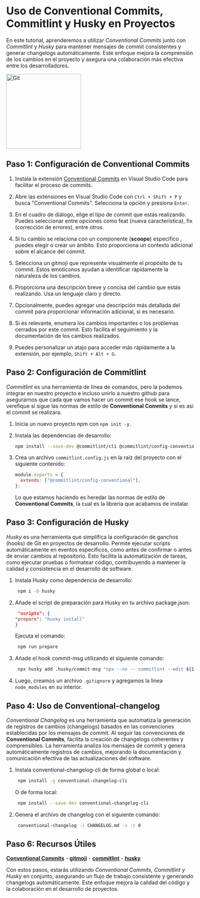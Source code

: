 # Uso de Conventional Commits, Commitlint y Husky en Proyectos

En este tutorial, aprenderemos a utilizar _Conventional Commits_ junto con _Commitlint_ y _Husky_ para mantener mensajes de commit consistentes y generar changelogs automáticamente. Este enfoque mejora la comprensión de los cambios en el proyecto y asegura una colaboración más efectiva entre los desarrolladores.

<img src="https://media1.giphy.com/media/kH6CqYiquZawmU1HI6/giphy.gif?cid=ecf05e47gxcc9d3ykdkw3aeew06ijwhze4iq2b4wgoxnr1em&ep=v1_gifs_search&rid=giphy.gif&ct=g" alt="Git" width="200">

## Paso 1: Configuración de Conventional Commits

1. Instala la extensión [Conventional Commits](https://marketplace.visualstudio.com/items?itemName=vivaxy.vscode-conventional-commits) en Visual Studio Code para facilitar el proceso de commits.

2. Abre las extensiones en Visual Studio Code con `Ctrl + Shift + P` y busca "Conventional Commits". Selecciona la opción y presiona `Enter`.

3. En el cuadro de diálogo, elige el tipo de commit que estás realizando. Puedes seleccionar entre opciones como feat (nueva característica), fix (corrección de errores), entre otros.
4. Si tu cambio se relaciona con un componente (**scoope**) específico , puedes elegir o crear un ámbito. Esto proporciona un contexto adicional sobre el alcance del commit.

5. Selecciona un gitmoji que represente visualmente el propósito de tu commit. Estos emoticonos ayudan a identificar rápidamente la naturaleza de los cambios.
6. Proporciona una descripción breve y concisa del cambio que estás realizando. Usa un lenguaje claro y directo.
7. Opcionalmente, puedes agregar una descripción más detallada del commit para proporcionar información adicional, si es necesario.
8. Si es relevante, enumera los cambios importantes o los problemas cerrados por este commit. Esto facilita el seguimiento y la documentación de los cambios realizados.
9. Puedes personalizar un atajo para acceder más rápidamente a la extensión, por ejemplo, `Shift + Alt + G`.

## Paso 2: Configuración de Commitlint

_Commitlint_ es una herramienta de línea de comandos, pero la podemos integrar en nuestro proyecto e incluso unirlo a nuestro github para asegurarnos que cada que vamos hacer un commit ese hook se lance, verefique si sigue las normas de estilo de **Conventional Commits** y si es asi el commit se realizara.

1. Inicia un nuevo proyecto npm con `npm init -y`.
2. Instala las dependencias de desarrollo:
   ```bash
   npm install --save-dev @commitlint/cli @commitlint/config-conventional
   ```
3. Crea un archivo `commitlint.config.js` en la raíz del proyecto con el siguiente contenido:

   ```js
   module.exports = {
     extends: ["@commitlint/config-conventional"],
   };
   ```

   Lo que estamos haciendo es heredar las normas de estilo de **Conventional Commits**, la cual es la libreria que acabamos de instalar.

## Paso 3: Configuración de Husky

_Husky_ es una herramienta que simplifica la configuración de ganchos (hooks) de Git en proyectos de desarrollo. Permite ejecutar scripts automáticamente en eventos específicos, como antes de confirmar o antes de enviar cambios al repositorio. Esto facilita la automatización de tareas, como ejecutar pruebas o formatear código, contribuyendo a mantener la calidad y consistencia en el desarrollo de software.

1. Instala Husky como dependencia de desarrollo:
   ```bash
    npm i -D husky
   ```
2. Añade el script de preparación para Husky en tu archivo package.json:

   ```json
    "scripts": {
   "prepare": "husky install"
   }
   ```

   Ejecuta el comando:

   ```bash
    npm run prepare
   ```

3. Añade el hook commit-msg utilizando el siguiente comando:
   ```bash
    npx husky add .husky/commit-msg "npx --no -- commitlint --edit ${1}"
   ```
4. Luego, creamos un archivo `.gitignore` y agregamos la línea `node_modules` en su interior.

## Paso 4: Uso de Conventional-changelog

_Conventional Changelog_ es una herramienta que automatiza la generación de registros de cambios (changelogs) basados en las convenciones establecidas por los mensajes de commit. Al seguir las convenciones de **Conventional Commits**, facilita la creación de changelogs coherentes y comprensibles. La herramienta analiza los mensajes de commit y genera automáticamente registros de cambios, mejorando la documentación y comunicación efectiva de las actualizaciones del software.

1. Instala conventional-changelog-cli de forma global o local:

   ```bash
    npm install -g conventional-changelog-cli
   ```

   O de forma local:

   ```bash
    npm install --save-dev conventional-changelog-cli
   ```

2. Genera el archivo de changelog con el siguiente comando:
   ```bash
    conventional-changelog -i CHANGELOG.md -s -r 0
   ```

## Paso 6: Recursos Útiles

[**Conventional Commits**](https://www.conventionalcommits.org/en/v1.0.0/) - [**gitmoji**](https://gitmoji.dev/) - [**commitlint**](https://commitlint.js.org/#/) - [**husky**](https://typicode.github.io/husky/getting-started.html)

Con estos pasos, estarás utilizando _Conventional Commits, Commitlint y Husky_ en conjunto, asegurando un flujo de trabajo consistente y generando changelogs automáticamente. Este enfoque mejora la calidad del código y la colaboración en el desarrollo de proyectos.
